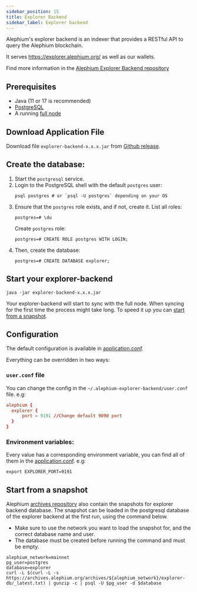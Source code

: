 ```yaml
---
sidebar_position: 15
title: Explorer Backend
sidebar_label: Explorer backend
---
```


Alephium's explorer backend is an indexer that provides a RESTful API to query the Alephium blockchain.

It serves https://explorer.alephium.org/ as well as our wallets.

Find more information in the [Alephium Explorer Backend repository](https://github.com/alephium/explorer-backend/)

## Prerequisites

- Java (11 or 17 is recommended)
- [PostgreSQL](https://www.postgresql.org)
- A running [full node](full-node/getting-started.md)

## Download Application File

Download file `explorer-backend-x.x.x.jar` from [Github release](https://github.com/alephium/explorer-backend/releases/latest).

## Create the database:

1. Start the `postgresql` service.
2. Login to the PostgreSQL shell with the default `postgres` user:
   ```shell
   psql postgres # or `psql -U postgres` depending on your OS
   ```
3. Ensure that the `postgres` role exists, and if not, create it.
   List all roles:
   ```shell
   postgres=# \du
   ```
   Create `postgres` role:
   ```shell
   postgres=# CREATE ROLE postgres WITH LOGIN;
   ```
4. Then, create the database:
   ```shell
   postgres=# CREATE DATABASE explorer;
   ```

## Start your explorer-backend

```shell
java -jar explorer-backend-x.x.x.jar
```

Your explorer-backend will start to sync with the full node. When syncing for the first time the process might take long. To speed it up you can [start from a snapshot](#start-from-a-snapshot).


## Configuration

The default configuration is available in [application.conf](https://github.com/alephium/explorer-backend/blob/master/app/src/main/resources/application.conf).

Everything can be overridden in two ways:

### `user.conf` file

You can change the config in the `~/.alephium-explorer-backend/user.conf` file. e.g:

```conf
alephium {
  explorer {
      port = 9191 //Change default 9090 port
  }
}
```

### Environment variables:

Every value has a corresponding environment variable, you can find all of them in the [application.conf](https://github.com/alephium/explorer-backend/blob/master/app/src/main/resources/application.conf).  e.g:

```shell
export EXPLORER_PORT=9191

```

## Start from a snapshot

Alephium [archives repository](https://archives.alephium.org) also contain the snapshots for explorer backend database.
The snapshot can be loaded in the postgresql database of the explorer backend at the first run, using the command below.

* Make sure to use the network you want to load the snapshot for, and the correct database name and user.
* The database must be created before running the command and must be empty.

```shell
alephium_network=mainnet
pg_user=postgres
database=explorer
curl -L $(curl -L -s https://archives.alephium.org/archives/${alephium_network}/explorer-db/_latest.txt) | gunzip -c | psql -U $pg_user -d $database
```

